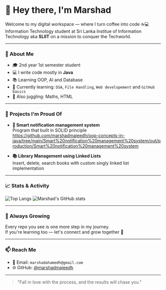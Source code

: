 # 👋 Hey there, I'm Marshad

Welcome to my digital workspace — where I turn coffee into code ☕💻  
Information Technology student at Sri Lanka Institue of Information Technology aka **SLIIT** on a mission to conquer the Techworld.

---

### 🚀 About Me

- 🎓 2nd year 1st semester student
- 💻 I write code mostly in **Java**
- 📚 Learning OOP, AI and Database
- 🧠 Currently learning: `DSA`, `File Handling`, `Web developement` and `GitHub basics`
- 📌 Also juggling: Maths, HTML

---

### 💼 Projects I'm Proud Of

- **🎵 Smart notification management system**  
  Program that built in SOLID principle
  https://github.com/marshadmajeedh/oop-concepts-in-java/tree/main/Smart%20notification%20management%20system/out/production/Smart%20notification%20management%20system

- **📚 Library Management using Linked Lists**  
  Insert, delete, search books with custom singly linked list implementation

---

### 📈 Stats & Activity

![Top Langs](https://github-readme-stats.vercel.app/api/top-langs/?username=marshadmajeedh&layout=compact&theme=radical)
![Marshad's GitHub stats](https://github-readme-stats.vercel.app/api?username=marshadmajeedh&show_icons=true&theme=radical)

---

### 🌱 Always Growing

Every repo you see is one more step in my journey.  
If you're learning too — let's connect and grow together 💪

---

### 📫 Reach Me

- 💌 Email: `marshadahamedh@gmail.com`
- 🌐 GitHub: [@marshadmajeedh](https://github.com/marshadmajeedh)

---

> "Fall in love with the process, and the results will chase you."

